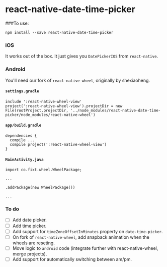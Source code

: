 # react-native-date-time-picker

###To use:

```
npm install --save react-native-date-time-picker
```

### iOS
It works out of the box.  It just gives you `DatePickerIOS` from `react-native`.

### Android
You'll need our fork of `react-native-wheel`, originally by shexiaoheng.
#### `settings.gradle`
```
include ':react-native-wheel-view'
project(':react-native-wheel-view').projectDir = new File(rootProject.projectDir, '../node_modules/react-native-date-time-picker/node_modules/react-native-wheel')
```

#### `app/build.gradle`
```
dependencies {
  compile ...
  compile project(':react-native-wheel-view')
}
```

#### `MainActivity.java`
```
import co.fixt.wheel.WheelPackage;

...

.addPackage(new WheelPackage())

...
```

### To do
- [ ] Add date picker.
- [ ] Add time picker.
- [ ] Add support for `timeZoneOffsetInMinutes` property on `date-time-picker`.
- [ ] On fork of `react-native-wheel`, add snapback animation when the wheels are reseting.
- [ ] Move logic to `android` code (integrate further with react-native-wheel, merge projects).
- [ ] Add support for automatically switching between am/pm.
